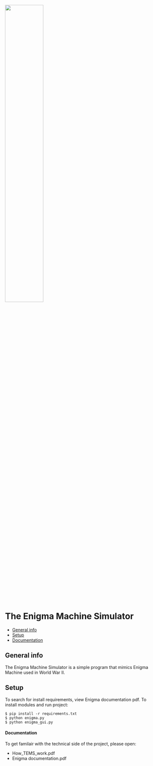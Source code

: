 <p align="left"><img src="ciphering.png" height='50%' width='50%'><h1>The Enigma Machine Simulator</h1></p>


* [General info](#general-info)
* [Setup](#setup)
* [Documentation](#documentation)

## General info
The Enigma Machine Simulator is a simple program that mimics Enigma Machine used in World War II.

## Setup
To search for install requirements, view Enigma documentation pdf.
To install modules and run project:

```
$ pip install -r requirements.txt
$ python enigma.py
$ python enigma_gui.py
```

#### Documentation
To get familair with the technical side of the project, please open:
* How_TEMS_work.pdf
* Enigma documentation.pdf
